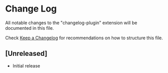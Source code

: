 # Change Log

All notable changes to the "changelog-plugin" extension will be documented in this file.

Check [Keep a Changelog](http://keepachangelog.com/) for recommendations on how to structure this file.

## [Unreleased]

- Initial release
